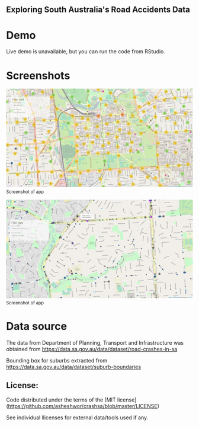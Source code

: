 ## Exploring South Australia's Road Accidents Data

# Demo

Live demo is unavailable, but you can run the code from RStudio.

# Screenshots

![app screenshot 1](img/img1.png)
<small>Screenshot of app</small>

![app screenshot 2](img/img2.png)
<small>Screenshot of app</small>
# Data source

The data from Department of Planning, Transport and Infrastructure was obtained from https://data.sa.gov.au/data/dataset/road-crashes-in-sa

Bounding box for suburbs extracted from https://data.sa.gov.au/data/dataset/suburb-boundaries

## License:

Code distributed under the terms of the [MIT license] (https://github.com/asheshwor/crashsa/blob/master/LICENSE)

See individual llicenses for external data/tools used if any.
